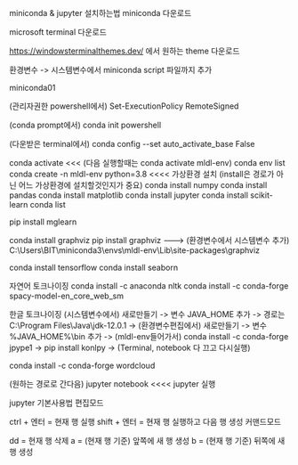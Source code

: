 miniconda & jupyter 설치하는법
miniconda 다운로드

microsoft terminal 다운로드

https://windowsterminalthemes.dev/ 에서 원하는 theme 다운로드

환경변수 -> 시스템변수에서 miniconda script 파일까지 추가

miniconda01

(관리자권한 powershell에서) Set-ExecutionPolicy RemoteSigned

(conda prompt에서) conda init powershell

(다운받은 terminal에서) conda config --set auto_activate_base False

conda activate <<< (다음 실행할때는 conda activate mldl-env)
conda env list
conda create -n mldl-env python=3.8 <<<< 가상환경 설치 (install은 경로가 아닌 어느 가상환경에 설치할것인지가 중요)
conda install numpy
conda install pandas
conda install matplotlib
conda install jupyter
conda install scikit-learn
conda list

pip install mglearn

conda install graphviz
pip install graphviz ---> (환경변수에서 시스템변수 추가) C:\Users\BIT\miniconda3\envs\mldl-env\Lib\site-packages\graphviz

conda install tensorflow
conda install seaborn

자연어 토크나이징
conda install -c anaconda nltk
conda install -c conda-forge spacy-model-en_core_web_sm

한글 토크나이징
(시스템변수에서) 새로만들기 -> 변수 JAVA_HOME 추가 -> 경로는 C:\Program Files\Java\jdk-12.0.1
-> (환경변수편집에서) 새로만들기 -> 변수 %JAVA_HOME%\bin 추가
-> (mldl-env들어가서) conda install -c conda-forge jpype1 -> pip install konlpy
-> (Terminal, notebook 다 끄고 다시실행)

conda install -c conda-forge wordcloud

(원하는 경로로 간다음) jupyter notebook <<<< jupyter 실행

jupyter 기본사용법
편집모드

ctrl + 엔터 = 현재 행 실행
shift + 엔터 = 현재 행 실행하고 다음 행 생성
커맨드모드

dd = 현재 행 삭제
a = (현재 행 기준) 앞쪽에 새 행 생성
b = (현재 행 기준) 뒤쪽에 새 행 생성
